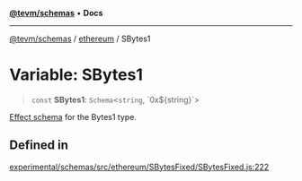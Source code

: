 [**@tevm/schemas**](../../README.md) • **Docs**

***

[@tevm/schemas](../../modules.md) / [ethereum](../README.md) / SBytes1

# Variable: SBytes1

> `const` **SBytes1**: `Schema`\<`string`, \`0x$\{string\}\`\>

[Effect schema](https://github.com/Effect-TS/schema) for the Bytes1 type.

## Defined in

[experimental/schemas/src/ethereum/SBytesFixed/SBytesFixed.js:222](https://github.com/qbzzt/tevm-monorepo/blob/main/experimental/schemas/src/ethereum/SBytesFixed/SBytesFixed.js#L222)
